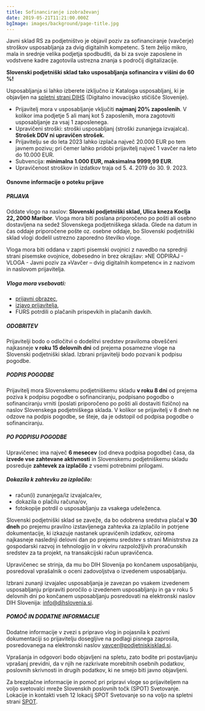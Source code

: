 ```yaml
---
title: Sofinanciranje izobraževanj
date: 2019-05-21T11:21:00.000Z
bgImage: images/background/page-title.jpg
---
```

Javni sklad RS za podjetništvo je objavil poziv za sofinanciranje (vavčerje) stroškov usposabljanja za dvig digitalnih kompetenc. S tem želijo mikro, mala in srednje velika podjetja spodbuditi, da bi za svoje zaposlene in vodstvene kadre zagotovila ustrezna znanja s področij digitalizacije. 

**Slovenski podjetniški sklad tako usposabljanja sofinancira v višini do 60 %!** 

Usposabljanja si lahko izberete izključno iz Kataloga usposabljanj, ki je objavljen na [spletni strani DIHS](https://dihslovenia.si/usposabljanja/) (Digitalno inovacijsko stičišče Slovenije).

* Prijavitelj mora v usposabljanje vključiti **najmanj 20% zaposlenih**. V kolikor ima podjetje 5 ali manj kot 5 zaposlenih, mora zagotoviti usposabljanje za vsaj 1 zaposlenega.
* Upravičeni stroški: stroški usposabljanj (stroški zunanjega izvajalca). **Strošek DDV ni upravičen strošek.**
* Prijavitelju se do leta 2023 lahko izplača največ 20.000 EUR po tem javnem pozivu; pri čemer lahko pridobi prijavitelj največ 1 vavčer na leto do 10.000 EUR.
* Subvencija: **minimalna 1.000 EUR, maksimalna 9999,99 EUR**.
* Upravičenost stroškov in izdatkov traja od 5. 4. 2019 do 30. 9. 2023.

#### Osnovne informacije o poteku prijave

##### PRIJAVA

Oddate vlogo na naslov: **Slovenski podjetniški sklad, Ulica kneza Koclja 22, 2000 Maribor**. Vloga mora biti poslana priporočeno po pošti ali osebno dostavljena na sedež Slovenskega podjetniškega sklada. Glede na datum in čas oddaje priporočene pošte oz. osebne oddaje, bo Slovenski podjetniški sklad vlogi dodelil ustrezno zaporedno številko vloge.

Vloga mora biti oddana v zaprti pisemski ovojnici z navedbo na sprednji strani pisemske ovojnice, dobesedno in brez okrajšav: »NE ODPIRAJ - VLOGA - Javni poziv za »Vavčer – dvig digitalnih kompetenc« in z nazivom in naslovom prijavitelja.



##### Vloga mora vsebovati:

* [prijavni obrazec](https://podjetniskisklad.si/sl/razpisi?view=tender&id=84),
* [izjavo prijavitelja](https://podjetniskisklad.si/sl/razpisi?view=tender&id=84),
* FURS potrdili o plačanih prispevkih in plačanih davkih.

##### ODOBRITEV

Prijavitelji bodo o odločitvi o dodelitvi sredstev praviloma obveščeni najkasneje **v roku 15 delovnih dni** od prejema posamezne vloge na Slovenski podjetniški sklad. Izbrani prijavitelji bodo pozvani k podpisu pogodbe.

##### PODPIS POGODBE

Prijavitelj mora Slovenskemu podjetniškemu skladu **v roku 8 dni** od prejema poziva k podpisu pogodbe o sofinanciranju, podpisano pogodbo o sofinanciranju vrniti (poslati priporočeno po pošti ali dostaviti fizično) na naslov Slovenskega podjetniškega sklada. V kolikor se prijavitelj v 8 dneh ne odzove na podpis pogodbe, se šteje, da je odstopil od podpisa pogodbe o sofinanciranju.

##### PO PODPISU POGODBE

Upravičenec ima največ **6 mesecev** (od dneva podpisa pogodbe) časa, da **izvede vse zahtevane aktivnosti** in Slovenskemu podjetniškemu skladu posreduje **zahtevek za izplačilo** z vsemi potrebnimi prilogami.

##### Dokazila k zahtevku za izplačilo:

* račun(i) zunanjega/iz izvajalca/ev,
* dokazila o plačilu računa/ov,
* fotokopije potrdil o usposabljanju za vsakega udeleženca.

Slovenski podjetniški sklad se zaveže, da bo odobrena sredstva plačal **v 30 dneh** po prejemu pravilno izstavljenega zahtevka za izplačilo in potrjene dokumentacije, ki izkazuje nastanek upravičenih izdatkov, oziroma najkasneje naslednji delovni dan po prejemu sredstev s strani Ministrstva za gospodarski razvoj in tehnologijo in v okviru razpoložljivih proračunskih sredstev za ta projekt, na transakcijski račun upravičenca.

Upravičenec se strinja, da mu bo DIH Slovenija po končanem usposabljanju, posredoval vprašalnik o oceni zadovoljstva o izvedenem usposabljanju.

Izbrani zunanji izvajalec usposabljanja je zavezan po vsakem izvedenem usposabljanju pripraviti poročilo o izvedenem usposabljanju in ga v roku 5 delovnih dni po končanem usposabljanju posredovati na elektronski naslov DIH Slovenija: info@dihslovenia.si.

##### POMOČ IN DODATNE INFORMACIJE

Dodatne informacije v zvezi s pripravo vlog in pojasnila k pozivni dokumentaciji so prijavitelju dosegljive na podlagi pisnega zaprosila, posredovanega na elektronski naslov vavcer@podjetniskisklad.si. 

Vprašanja in odgovori bodo objavljeni na spletu, zato bodite pri postavljanju vprašanj previdni, da v njih ne razkrivate morebitnih osebnih podatkov, poslovnih skrivnosti in drugih podatkov, ki ne smejo biti javno objavljeni. 

Za brezplačne informacije in pomoč pri pripravi vloge so prijaviteljem na voljo svetovalci mreže Slovenskih poslovnih točk (SPOT) Svetovanje. Lokacije in kontakti vseh 12 lokacij SPOT Svetovanje so na voljo na spletni strani [SPOT](http://evem.gov.si/info/spot-tocke-in-notarji/seznam-tock-spot-svetovanje-spirit-slovenija/).
